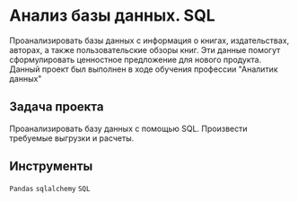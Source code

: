 # Анализ базы данных. SQL

Проанализировать базы данных с информация о книгах, издательствах, авторах, а также пользовательские обзоры книг. Эти данные помогут сформулировать ценностное предложение для нового продукта.
Данный проект был выполнен в ходе обучения профессии "Аналитик данных"

##  Задача проекта

Проанализировать базу данных с помощью SQL. Произвести требуемые выгрузки и расчеты.

##  Инструменты

`Pandas` `sqlalchemy` `SQL`
